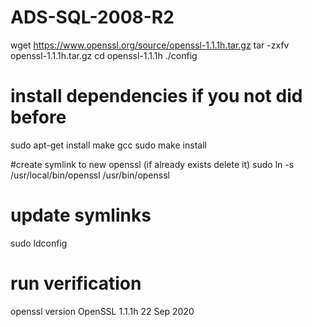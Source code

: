 # ADS-SQL-2008-R2

wget https://www.openssl.org/source/openssl-1.1.1h.tar.gz
tar -zxfv openssl-1.1.1h.tar.gz
cd openssl-1.1.1h
./config

# install dependencies if you not did before
sudo apt-get install make gcc
sudo make install

#create symlink to new openssl (if already exists delete it)
sudo ln -s /usr/local/bin/openssl /usr/bin/openssl 

# update symlinks
sudo ldconfig

# run verification
openssl version
OpenSSL 1.1.1h  22 Sep 2020
